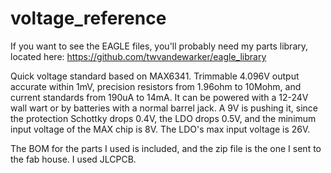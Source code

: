 # voltage_reference

If you want to see the EAGLE files, you'll probably need my parts library, located here: https://github.com/twvandewarker/eagle_library

Quick voltage standard based on MAX6341. Trimmable 4.096V output accurate within 1mV, precision resistors from 1.96ohm to 10Mohm, and current standards from 190uA to 14mA. It can be powered with a 12-24V wall wart or by batteries with a normal barrel jack. A 9V is pushing it, since the protection Schottky drops 0.4V, the LDO drops 0.5V, and the minimum input voltage of the MAX chip is 8V. The LDO's max input voltage is 26V.

The BOM for the parts I used is included, and the zip file is the one I sent to the fab house. I used JLCPCB.